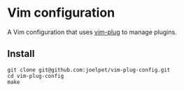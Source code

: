 Vim configuration
=================

A Vim configuration that uses [vim-plug](https://github.com/junegunn/vim-plug) to manage plugins.

Install
-------

    git clone git@github.com:joelpet/vim-plug-config.git
    cd vim-plug-config
    make
